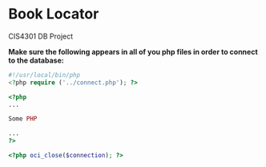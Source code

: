 Book Locator
=======

CIS4301 DB Project


<b>Make sure the following appears in all of you php files in order to connect to the database:</b>

```php
#!/usr/local/bin/php
<?php require ('../connect.php'); ?>

<?php
...

Some PHP

...
?>

<?php oci_close($connection); ?>
```
